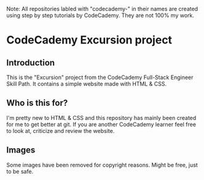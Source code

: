 Note: All repositories labled with "codecademy-" in their names are created using step by step tutorials by CodeCademy. They are not 100% my work.
# CodeCademy Excursion project
## Introduction
This is the "Excursion" project from the CodeCademy Full-Stack Engineer Skill Path. It contains a simple website made with HTML & CSS.
## Who is this for?
I'm pretty new to HTML & CSS and this repository has mainly been created for me to get better at git. If you are another CodeCademy learner feel free to look at, criticize and review the website.
## Images
Some images have been removed for copyright reasons. Might be free, just to be safe.
